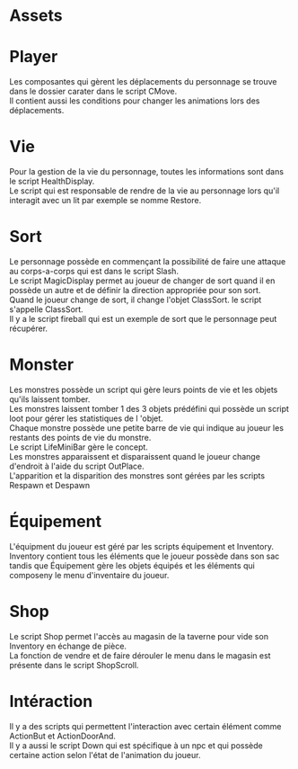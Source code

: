 # Assets

# Player
Les composantes qui gèrent les déplacements du personnage se trouve dans le dossier carater dans le script CMove.<br />
Il contient aussi les conditions pour changer les animations lors des déplacements.

# Vie
Pour la gestion de la vie du personnage, toutes les informations sont dans le script HealthDisplay.<br />
Le script qui est responsable de rendre de la vie au personnage lors qu'il interagit avec un lit par exemple se nomme Restore.

# Sort
Le personnage possède en commençant la possibilité de faire une attaque au corps-a-corps qui est dans le script Slash.<br />
Le script MagicDisplay permet au joueur de changer de sort quand il en possède un autre et de définir la direction appropriée pour son sort.<br />
Quand le joueur change de sort, il change l'objet ClassSort. le script s'appelle ClassSort.<br />
Il y a le script fireball qui est un exemple de sort que le personnage peut récupérer.

# Monster
Les monstres possède un script qui gère leurs points de vie et les objets qu'ils laissent tomber.<br />
Les monstres laissent tomber 1 des 3 objets prédéfini qui possède un script loot pour gérer les statistiques de l
'objet.<br />
Chaque monstre possède une petite barre de vie qui indique au joueur les restants des points de vie du monstre.<br />
Le script LifeMiniBar gère le concept.<br />
Les monstres apparaissent et disparaissent quand le joueur change d'endroit à l'aide du script OutPlace.<br />
L'apparition et la disparition des monstres sont gérées par les scripts Respawn et Despawn

# Équipement
L'équipment du joueur est géré par les scripts équipement et Inventory.<br /> 
Inventory contient tous les éléments que le joueur possède dans son sac tandis que Équipement gère les objets équipés et les éléments qui composeny le menu d'inventaire du joueur.

# Shop
Le script Shop permet l'accès au magasin de la taverne pour vide son Inventory en échange de pièce.<br />
La fonction de vendre et de faire dérouler le menu dans le magasin est présente dans le script ShopScroll.

# Intéraction
Il y a des scripts qui permettent l'interaction avec certain élément comme ActionBut et ActionDoorAnd.<br />
Il y a aussi le script Down qui est spécifique à un npc et qui possède certaine action selon l'état de l'animation du joueur.
